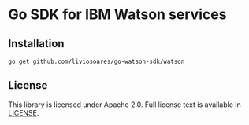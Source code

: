 Go SDK for IBM Watson services
============================================

## Installation

```
go get github.com/liviosoares/go-watson-sdk/watson
```

## License

This library is licensed under Apache 2.0. Full license text is available in
[LICENSE](LICENSE).
